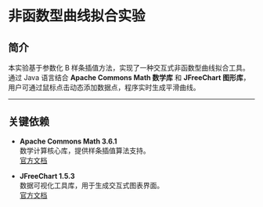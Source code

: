 # 非函数型曲线拟合实验

## 简介
本实验基于参数化 B 样条插值方法，实现了一种交互式非函数型曲线拟合工具。  
通过 Java 语言结合 **Apache Commons Math 数学库** 和 **JFreeChart 图形库**，用户可通过鼠标点击动态添加数据点，程序实时生成平滑曲线。

---

## 关键依赖
- **Apache Commons Math 3.6.1**  
  数学计算核心库，提供样条插值算法支持。  
  [官方文档](https://commons.apache.org/proper/commons-math/)

- **JFreeChart 1.5.3**  
  数据可视化工具库，用于生成交互式图表界面。  
  [官方文档](https://www.jfree.org/jfreechart/)
